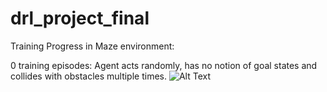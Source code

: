 # drl_project_final

Training Progress in Maze environment:

0 training episodes:
Agent acts randomly, has no notion of goal states and collides with obstacles multiple times.
![Alt Text](https://gph.is/2FPONeg)


 
